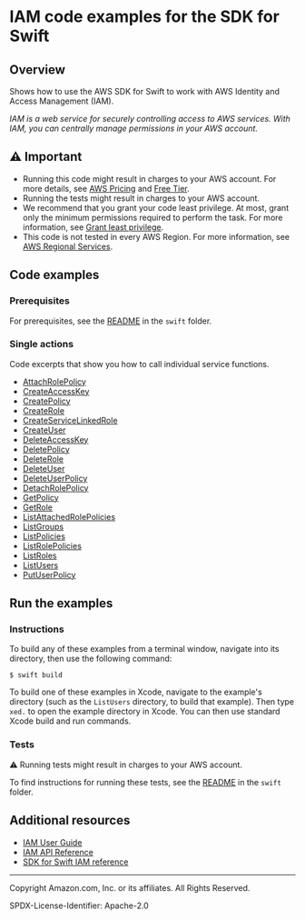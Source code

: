 # IAM code examples for the SDK for Swift

## Overview

Shows how to use the AWS SDK for Swift to work with AWS Identity and Access Management (IAM).

<!--custom.overview.start-->
<!--custom.overview.end-->

_IAM is a web service for securely controlling access to AWS services. With IAM, you can centrally manage permissions in your AWS account._

## ⚠ Important

* Running this code might result in charges to your AWS account. For more details, see [AWS Pricing](https://aws.amazon.com/pricing/) and [Free Tier](https://aws.amazon.com/free/).
* Running the tests might result in charges to your AWS account.
* We recommend that you grant your code least privilege. At most, grant only the minimum permissions required to perform the task. For more information, see [Grant least privilege](https://docs.aws.amazon.com/IAM/latest/UserGuide/best-practices.html#grant-least-privilege).
* This code is not tested in every AWS Region. For more information, see [AWS Regional Services](https://aws.amazon.com/about-aws/global-infrastructure/regional-product-services).

<!--custom.important.start-->
<!--custom.important.end-->

## Code examples

### Prerequisites

For prerequisites, see the [README](../../README.md#Prerequisites) in the `swift` folder.


<!--custom.prerequisites.start-->
<!--custom.prerequisites.end-->

### Single actions

Code excerpts that show you how to call individual service functions.

- [AttachRolePolicy](AttachRolePolicy/Sources/ServiceHandler/ServiceHandler.swift#L51)
- [CreateAccessKey](basics/Sources/ServiceHandler/ServiceHandlerIAM.swift#L177)
- [CreatePolicy](basics/Sources/ServiceHandler/ServiceHandlerIAM.swift#L202)
- [CreateRole](CreateRole/Sources/ServiceHandler/ServiceHandler.swift#L51)
- [CreateServiceLinkedRole](CreateServiceLinkedRole/Sources/ServiceHandler/ServiceHandler.swift#L59)
- [CreateUser](CreateUser/Sources/ServiceHandler/ServiceHandler.swift#L50)
- [DeleteAccessKey](basics/Sources/ServiceHandler/ServiceHandlerIAM.swift#L348)
- [DeletePolicy](basics/Sources/ServiceHandler/ServiceHandlerIAM.swift#L310)
- [DeleteRole](basics/Sources/ServiceHandler/ServiceHandlerIAM.swift#L374)
- [DeleteUser](basics/Sources/ServiceHandler/ServiceHandlerIAM.swift#L328)
- [DeleteUserPolicy](basics/Sources/ServiceHandler/ServiceHandlerIAM.swift#L251)
- [DetachRolePolicy](basics/Sources/ServiceHandler/ServiceHandlerIAM.swift#L291)
- [GetPolicy](GetPolicy/Sources/ServiceHandler/ServiceHandler.swift#L50)
- [GetRole](GetRole/Sources/ServiceHandler/ServiceHandler.swift#L51)
- [ListAttachedRolePolicies](basics/Sources/Basics/Basics.swift#L29)
- [ListGroups](basics/Sources/Basics/Basics.swift#L29)
- [ListPolicies](basics/Sources/Basics/Basics.swift#L29)
- [ListRolePolicies](basics/Sources/Basics/Basics.swift#L29)
- [ListRoles](basics/Sources/Basics/Basics.swift#L29)
- [ListUsers](basics/Sources/Basics/Basics.swift#L29)
- [PutUserPolicy](basics/Sources/ServiceHandler/ServiceHandlerIAM.swift#L229)


<!--custom.examples.start-->
<!--custom.examples.end-->

## Run the examples

### Instructions

To build any of these examples from a terminal window, navigate into its
directory, then use the following command:

```
$ swift build
```

To build one of these examples in Xcode, navigate to the example's directory
(such as the `ListUsers` directory, to build that example). Then type `xed.`
to open the example directory in Xcode. You can then use standard Xcode build
and run commands.

<!--custom.instructions.start-->
<!--custom.instructions.end-->



### Tests

⚠ Running tests might result in charges to your AWS account.


To find instructions for running these tests, see the [README](../../README.md#Tests)
in the `swift` folder.



<!--custom.tests.start-->
<!--custom.tests.end-->

## Additional resources

- [IAM User Guide](https://docs.aws.amazon.com/IAM/latest/UserGuide/introduction.html)
- [IAM API Reference](https://docs.aws.amazon.com/IAM/latest/APIReference/welcome.html)
- [SDK for Swift IAM reference](https://awslabs.github.io/aws-sdk-swift/reference/0.x/AWSIam/Home)

<!--custom.resources.start-->
<!--custom.resources.end-->

---

Copyright Amazon.com, Inc. or its affiliates. All Rights Reserved.

SPDX-License-Identifier: Apache-2.0